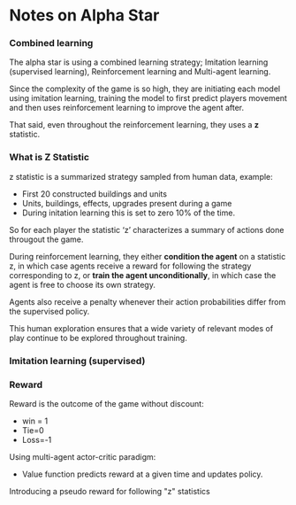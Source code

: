 # Notes on Alpha Star

### Combined learning

The alpha star is using a combined learning strategy; Imitation learning (supervised learning), Reinforcement learning and Multi-agent learning.

Since the complexity of the game is so high, they are initiating each model using imitation learning, training the model to first predict players movement and then uses reinforcement learning to improve the agent after.

That said, even throughout the reinforcement learning, they uses a **z** statistic.

### What is Z Statistic

z statistic is a summarized strategy sampled from human data, example:

* First 20 constructed buildings and units 
* Units, buildings, effects, upgrades present during a game
* During initation learning this is set to zero 10% of the time.

So for each player the statistic ‘z’ characterizes a summary of actions done througout the game.

During reinforcement learning, they either **condition the agent** on a statistic z, in which case agents receive a reward for following the strategy corresponding to z, or **train the agent unconditionally**, in which case the agent is free to choose its own strategy. 

Agents also receive a penalty whenever their action probabilities differ from the supervised policy. 

This human exploration ensures that a wide variety of relevant modes of play continue to be explored throughout training.

### Imitation learning (supervised)











### Reward

Reward is the outcome of the game without discount:

* win = 1
* Tie=0
* Loss=-1

Using multi-agent actor-critic paradigm:

* Value function predicts reward at a given time and updates policy.

Introducing a pseudo reward for following "z" statistics

